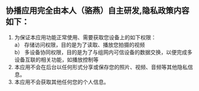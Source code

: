 ## 协播应用完全由本人（骆燕）自主研发,隐私政策内容如下：

1. 为保证本应用功能正常使用、需要获取您设备上的如下权限：<br>
 a） 存储访问权限，目的是为了读取、播放您拍摄的视频<br>
 b） 多设备协同权限，目的是为了与组网内可信设备的数据交换，以便完成多设备互联的相关功能，如播放控制等<br>
2. 本应用不会在后台以任何形式分享或保存您的照片、视频、音频等其他隐私信息。
3. 本应用不会获取其他任何您的个人信息。
